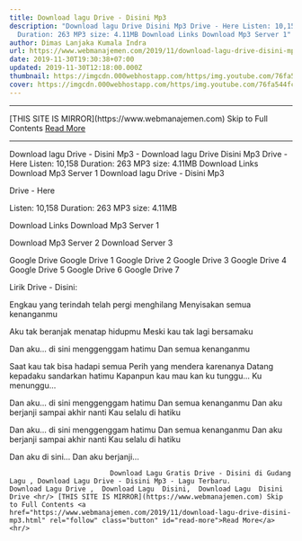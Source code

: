 ```yaml
---
title: Download lagu Drive - Disini Mp3
description: "Download lagu Drive Disini Mp3 Drive - Here Listen: 10,158
  Duration: 263 MP3 size: 4.11MB Download Links Download Mp3 Server 1"
author: Dimas Lanjaka Kumala Indra
url: https://www.webmanajemen.com/2019/11/download-lagu-drive-disini-mp3.html
date: 2019-11-30T19:30:38+07:00
updated: 2019-11-30T12:18:00.000Z
thumbnail: https://imgcdn.000webhostapp.com/https/img.youtube.com/76fa544fce8139d8e10ea945b8be7cb8.jpeg
cover: https://imgcdn.000webhostapp.com/https/img.youtube.com/76fa544fce8139d8e10ea945b8be7cb8.jpeg
---
```


<hr/> [THIS SITE IS MIRROR](https://www.webmanajemen.com) Skip to Full Contents <a href="https://www.webmanajemen.com/2019/11/download-lagu-drive-disini-mp3.html" rel="follow" class="button" id="read-more">Read More</a> <hr/> Download lagu Drive - Disini Mp3 - Download lagu Drive Disini Mp3 Drive - Here Listen: 10,158 Duration: 263 MP3 size: 4.11MB Download Links Download Mp3 Server 1 Download lagu Drive - Disini Mp3

  Drive - Here 

  Listen: 10,158 
  Duration: 263 
  MP3 size: 4.11MB 

  Download Links 
  Download Mp3 Server 1 

  Download Mp3 Server 2 
  Download Server 3 


  Google Drive   Google Drive 1 
  Google Drive 2 
  Google Drive 3 
  Google Drive 4 
  Google Drive 5 
  Google Drive 6 
  Google Drive 7 


                             
Lirik Drive - Disini:
                             
Engkau yang terindah telah pergi menghilang
  Menyisakan semua kenanganmu
  
  Aku tak beranjak menatap hidupmu
  Meski kau tak lagi bersamaku
  
  Dan aku... di sini menggenggam hatimu
  Dan semua kenanganmu
  
  Saat kau tak bisa hadapi semua
  Perih yang mendera karenanya
  Datang kepadaku sandarkan hatimu
  Kapanpun kau mau kan ku tunggu...
  Ku menunggu...
  
  Dan aku... di sini menggenggam hatimu
  Dan semua kenanganmu
  Dan aku berjanji sampai akhir nanti
  Kau selalu di hatiku
  
  Dan aku... di sini menggenggam hatimu
  Dan semua kenanganmu
  Dan aku berjanji sampai akhir nanti
  Kau selalu di hatiku
  
  Dan aku di sini...
  Dan aku berjanji...                                 
                                 
                             Download Lagu Gratis Drive - Disini di Gudang Lagu , Download Lagu Drive - Disini Mp3 - Lagu Terbaru.                                                         Download Lagu Drive ,  Download Lagu  Disini,  Download Lagu  Disini Drive <hr/> [THIS SITE IS MIRROR](https://www.webmanajemen.com) Skip to Full Contents <a href="https://www.webmanajemen.com/2019/11/download-lagu-drive-disini-mp3.html" rel="follow" class="button" id="read-more">Read More</a> <hr/>